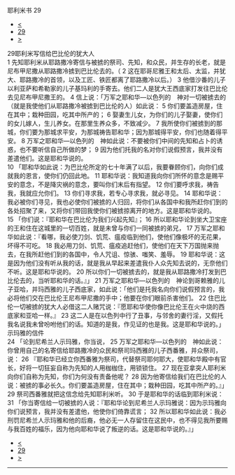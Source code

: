 ﻿





 耶利米书 29




* [<](bible/JER28.md)
* [29](bible/JER.md)
* [>](bible/JER30.md)



 
29耶利米写信给巴比伦的犹大人  
1 先知耶利米从耶路撒冷寄信与被掳的祭司、先知，和众民，并生存的长老，就是尼布甲尼撒从耶路撒冷掳到巴比伦去的。（ 
2 这在耶哥尼雅王和太后、太监，并犹大、耶路撒冷的首领，以及工匠、铁匠都离了耶路撒冷以后。） 
3 他借沙番的儿子以利亚萨和希勒家的儿子基玛利的手寄去。他们二人是犹大王西底家打发往巴比伦去见尼布甲尼撒王的。 
4 信上说：「万军之耶和华—以色列的　神对一切被掳去的（就是我使他们从耶路撒冷被掳到巴比伦的人）如此说： 
5 你们要盖造房屋，住在其中；栽种田园，吃其中所产的； 
6 娶妻生儿女，为你们的儿子娶妻，使你们的女儿嫁人，生儿养女。在那里生养众多，不致减少。 
7 我所使你们被掳到的那城，你们要为那城求平安，为那城祷告耶和华；因为那城得平安，你们也随着得平安。 
8 万军之耶和华—以色列的　神如此说：不要被你们中间的先知和占卜的诱惑，也不要听信自己所做的梦； 
9 因为他们托我的名对你们说假预言，我并没有差遣他们。这是耶和华说的。  
10 「耶和华如此说：为巴比伦所定的七十年满了以后，我要眷顾你们，向你们成就我的恩言，使你们仍回此地。 
11 耶和华说：我知道我向你们所怀的意念是赐平安的意念，不是降灾祸的意念，要叫你们末后有指望。 
12 你们要呼求我，祷告我，我就应允你们。 
13 你们寻求我，若专心寻求我，就必寻见。 
14 耶和华说：我必被你们寻见，我也必使你们被掳的人归回，将你们从各国中和我所赶你们到的各处招聚了来，又将你们带回我使你们被掳掠离开的地方。这是耶和华说的。  
15 「你们说：『耶和华在巴比伦为我们兴起先知』； 
16 所以耶和华论到坐大卫宝座的王和住在这城里的一切百姓，就是未曾与你们一同被掳的弟兄， 
17 万军之耶和华如此说：『看哪，我必使刀剑、饥荒、瘟疫临到他们，使他们像极坏的无花果，坏得不可吃。 
18 我必用刀剑、饥荒、瘟疫追赶他们，使他们在天下万国抛来抛去，在我所赶他们到的各国中，令人咒诅、惊骇、嗤笑、羞辱。 
19 耶和华说：这是因为他们没有听从我的话，就是我从早起来差遣我仆人众先知去说的，无奈他们不听。这是耶和华说的。 
20 所以你们一切被掳去的，就是我从耶路撒冷打发到巴比伦去的，当听耶和华的话。』」 
21 万军之耶和华—以色列的　神论到哥赖雅的儿子亚哈，并玛西雅的儿子西底家，如此说：「他们是托我名向你们说假预言的，我必将他们交在巴比伦王尼布甲尼撒的手中；他要在你们眼前杀害他们。 
22 住巴比伦一切被掳的犹大人必借这二人赌咒说：『愿耶和华使你像巴比伦王在火中烧的西底家和亚哈一样。』 
23 这二人是在以色列中行了丑事，与邻舍的妻行淫，又假托我名说我未曾吩咐他们的话。知道的是我，作见证的也是我。这是耶和华说的。」 示玛雅的信件  
24 「论到尼希兰人示玛雅，你当说， 
25 万军之耶和华—以色列的　神如此说：你曾用自己的名寄信给耶路撒冷的众民和祭司玛西雅的儿子西番雅，并众祭司，说： 
26 『耶和华已经立你西番雅为祭司，代替祭司耶何耶大，使耶和华殿中有官长，好将一切狂妄自称为先知的人用枷枷住，用锁锁住。 
27 现在亚拿突人耶利米向你们自称为先知，你们为何没有责备他呢？ 
28 因为他寄信给我们在巴比伦的人说：被掳的事必长久。你们要盖造房屋，住在其中；栽种田园，吃其中所产的。』」  
29 祭司西番雅就把这信念给先知耶利米听。 
30 于是耶和华的话临到耶利米说： 
31 「你当寄信给一切被掳的人说：『耶和华论到尼希兰人示玛雅说：因为示玛雅向你们说预言，我并没有差遣他，他使你们倚靠谎言； 
32 所以耶和华如此说：我必刑罚尼希兰人示玛雅和他的后裔，他必无一人存留住在这民中，也不得见我所要赐与我百姓的福乐，因为他向耶和华说了叛逆的话。这是耶和华说的。』」 
* [<](bible/JER28.md)
* [29](bible/JER.md)
* [>](bible/JER30.md)





---









